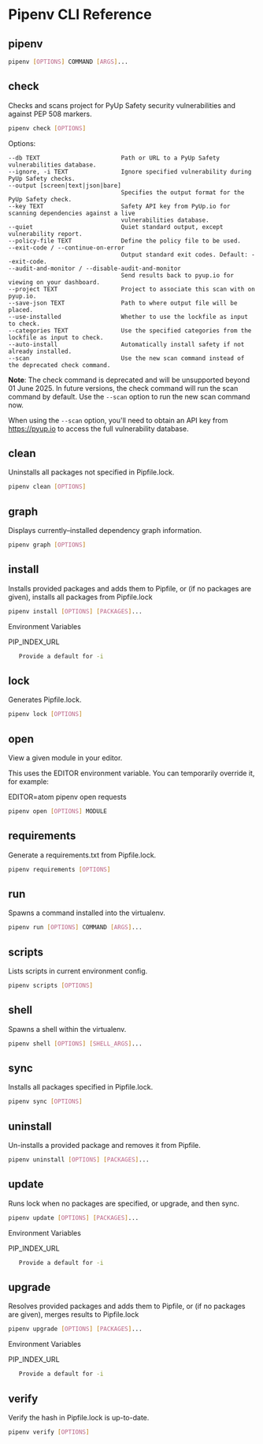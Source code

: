 # Pipenv CLI Reference

## pipenv

```bash
pipenv [OPTIONS] COMMAND [ARGS]...
```

## check

Checks and scans project for PyUp Safety security vulnerabilities and against PEP 508 markers.

```bash
pipenv check [OPTIONS]
```

Options:
```
--db TEXT                       Path or URL to a PyUp Safety vulnerabilities database.
--ignore, -i TEXT               Ignore specified vulnerability during PyUp Safety checks.
--output [screen|text|json|bare]
                                Specifies the output format for the PyUp Safety check.
--key TEXT                      Safety API key from PyUp.io for scanning dependencies against a live
                                vulnerabilities database.
--quiet                         Quiet standard output, except vulnerability report.
--policy-file TEXT              Define the policy file to be used.
--exit-code / --continue-on-error
                                Output standard exit codes. Default: --exit-code.
--audit-and-monitor / --disable-audit-and-monitor
                                Send results back to pyup.io for viewing on your dashboard.
--project TEXT                  Project to associate this scan with on pyup.io.
--save-json TEXT                Path to where output file will be placed.
--use-installed                 Whether to use the lockfile as input to check.
--categories TEXT               Use the specified categories from the lockfile as input to check.
--auto-install                  Automatically install safety if not already installed.
--scan                          Use the new scan command instead of the deprecated check command.
```

**Note**: The check command is deprecated and will be unsupported beyond 01 June 2025. In future versions, the check command will run the scan command by default. Use the `--scan` option to run the new scan command now.

When using the `--scan` option, you'll need to obtain an API key from https://pyup.io to access the full vulnerability database.

## clean

Uninstalls all packages not specified in Pipfile.lock.

```bash
pipenv clean [OPTIONS]
```

## graph

Displays currently–installed dependency graph information.

```bash
pipenv graph [OPTIONS]
```

## install

Installs provided packages and adds them to Pipfile, or (if no packages are given), installs all packages from Pipfile.lock

```bash
pipenv install [OPTIONS] [PACKAGES]...
```

Environment Variables

PIP_INDEX_URL

```bash
   Provide a default for -i
```

## lock

Generates Pipfile.lock.

```bash
pipenv lock [OPTIONS]
```

## open

View a given module in your editor.

This uses the EDITOR environment variable. You can temporarily override it, for example:

EDITOR=atom pipenv open requests

```bash
pipenv open [OPTIONS] MODULE
```

## requirements

Generate a requirements.txt from Pipfile.lock.

```bash
pipenv requirements [OPTIONS]
```

## run

Spawns a command installed into the virtualenv.

```bash
pipenv run [OPTIONS] COMMAND [ARGS]...
```

## scripts

Lists scripts in current environment config.

```bash
pipenv scripts [OPTIONS]
```

## shell

Spawns a shell within the virtualenv.

```bash
pipenv shell [OPTIONS] [SHELL_ARGS]...
```

## sync

Installs all packages specified in Pipfile.lock.

```bash
pipenv sync [OPTIONS]
```

## uninstall

Un-installs a provided package and removes it from Pipfile.

```bash
pipenv uninstall [OPTIONS] [PACKAGES]...
```

## update

Runs lock when no packages are specified, or upgrade, and then sync.

```bash
pipenv update [OPTIONS] [PACKAGES]...
```

Environment Variables

PIP_INDEX_URL

```bash
   Provide a default for -i
```

## upgrade

Resolves provided packages and adds them to Pipfile, or (if no packages are given), merges results to Pipfile.lock

```bash
pipenv upgrade [OPTIONS] [PACKAGES]...
```

Environment Variables

PIP_INDEX_URL

```bash
   Provide a default for -i
```

## verify

Verify the hash in Pipfile.lock is up-to-date.

```bash
pipenv verify [OPTIONS]
```
